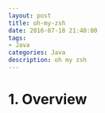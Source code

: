 ```yaml
---
layout: post
title: oh-my-zsh
date: 2016-07-18 21:40:00
tags:
- Java
categories: Java
description: oh my zsh
---
```


# 1. Overview               



